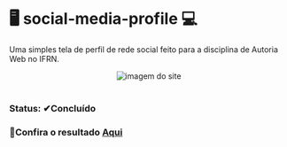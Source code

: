 # 🖥 social-media-profile 💻

Uma simples tela de perfil de rede social feito para a disciplina de Autoria Web no IFRN.

<div align="center">
 <img src="https://user-images.githubusercontent.com/79426395/184518638-f84ba799-dc94-446f-994f-d1fd0f83eda2.png" alt="imagem do site"> 
</div>

</br>

<div>
  <h3>Status: ✔Concluído</h3>

<div>
  <h3>📌Confira o resultado <a href="https://profile-social-media.netlify.app/">Aqui </a></h3>
</div>
